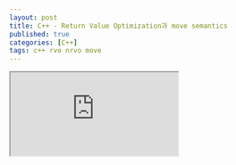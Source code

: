 ```yaml
---
layout: post
title: C++ - Return Value Optimization과 move semantics
published: true
categories: [C++]
tags: c++ rvo nrvo move
---
```

<iframe src="https://docs.google.com/document/d/e/2PACX-1vTReZ4Na7Yft_0mhA_b45kCVE08IbTYwfOEw8JaJzu2vJfmkOXTJnJgyBbDa9l2x-eqEtLf_vUtI6wq/pub?embedded=true"></iframe>  